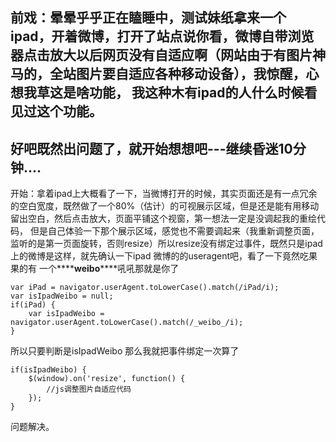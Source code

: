 前戏：晕晕乎乎正在瞌睡中，测试妹纸拿来一个ipad，开着微博，打开了站点说你看，微博自带浏览器点击放大以后网页没有自适应啊（网站由于有图片神马的，全站图片要自适应各种移动设备），我惊醒，心想我草这是啥功能，
我这种木有ipad的人什么时候看见过这个功能。
-----------------------------------------
好吧既然出问题了，就开始想想吧---继续昏迷10分钟....
-----------------------------
开始：拿着ipad上大概看了一下，当微博打开的时候，其实页面还是有一点冗余的空白宽度，既然做了一个80%（估计）的可视展示区域，但是还是能有用移动留出空白，然后点击放大，页面平铺这个视窗，第一想法一定是没调起我的重绘代码，
但是自己体验一下那个展示区域，感觉也不需要调起来（我重新调整页面，监听的是第一页面旋转，否则resize）所以resize没有绑定过事件，既然只是ipad上的微博是这样，就先确认一下ipad 微博的的useragent吧，看了一下竟然吃果果的有
一个****__weibo__****吼吼那就是你了


	var iPad = navigator.userAgent.toLowerCase().match(/iPad/i);   
	var isIpadWeibo = null;
	if(iPad) {
		var isIpadWeibo = navigator.userAgent.toLowerCase().match(/_weibo_/i);
	}


所以只要判断是isIpadWeibo 那么我就把事件绑定一次算了

	if(isIpadWeibo) {
		$(window).on('resize', function() {
			//js调整图片自适应代码
		});	
	}
问题解决。
